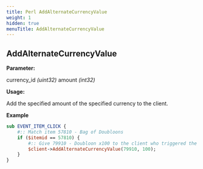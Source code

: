 ```yaml
---
title: Perl AddAlternateCurrencyValue
weight: 1
hidden: true
menuTitle: AddAlternateCurrencyValue
---
```

## AddAlternateCurrencyValue

**Parameter:**

currency\_id _\(uint32\)_ amount _\(int32\)_

**Usage:**

Add the specified amount of the specified currency to the client.

**Example**

```perl
sub EVENT_ITEM_CLICK {
    #:: Match item 57810 - Bag of Doubloons
    if ($itemid == 57810) {
        #:: Give 79910 - Doubloon x100 to the client who triggered the event
        $client->AddAlternateCurrencyValue(79910, 100);
    }
}
```

